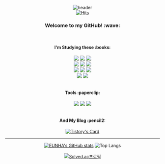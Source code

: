 <div align="center"> 
  
![header](https://capsule-render.vercel.app/api?type=Waving&color=CCE5FF&text=mkway999&fontColor=08298A&fontSize=40) <br>
[![Hits](https://hits.seeyoufarm.com/api/count/incr/badge.svg?url=https%3A%2F%2Fgithub.com%2Fmkway999&count_bg=%239CD9EF&title_bg=%23000000&icon=github.svg&icon_color=%23E7E7E7&title=GITHUB&edge_flat=false)](https://hits.seeyoufarm.com)

<h3> Welcome to my GitHub! :wave: </h3>
<br>
<h4> I'm Studying these :books: </h4>
<img src="https://img.shields.io/badge/JAVA-007396?style=for-the-badge&logo=java&logoColor=white">
<img src="https://img.shields.io/badge/Oracle-F80000?style=for-the-badge&logo=Oracle&logoColor=white">
<img src="https://img.shields.io/badge/GitHub-181717?style=for-the-badge&logo=GitHub&logoColor=white">
<br>
<img src="https://img.shields.io/badge/HTML5-E34F26?style=for-the-badge&logo=HTML5&logoColor=white">
<img src="https://img.shields.io/badge/CSS-1572B6?style=for-the-badge&logo=CSS&logoColor=white">
<img src="https://img.shields.io/badge/javascript-F7DF1E?style=for-the-badge&logo=javascript&logoColor=white">
<br>
<img src="https://img.shields.io/badge/jquery-0769AD?style=for-the-badge&logo=jquery&logoColor=white">
<img src="https://img.shields.io/badge/excel-217346?style=for-the-badge&logo=microsoftexcel&logoColor=white">
<img src="https://img.shields.io/badge/access-A4373A?style=for-the-badge&logo=microsoftaccess&logoColor=white">
<br>
<img src="https://img.shields.io/badge/spring-6DB33F?style=for-the-badge&logo=spring&logoColor=white">
<img src="https://img.shields.io/badge/bootstrap-7952B3?style=for-the-badge&logo=bootstrap&logoColor=white">

<br>
<br>
<h4> Tools :paperclip:</h4>
<img src="https://img.shields.io/badge/eclipseide-2C2255?style=for-the-badge&logo=eclipseide&logoColor=white">
<img src="https://img.shields.io/badge/vscode-007ACC?style=for-the-badge&logo=vscode&logoColor=white">
<img src="https://img.shields.io/badge/editplus-FC390E?style=for-the-badge&logo=editplus&logoColor=white">

<br>
<br>
<h4> And My Blog :pencil2:</h4>

[![Tistory's Card](https://github-readme-tistory-card.vercel.app/api?name=milkyway999&theme=default)](https://milkyway999.tistory.com)
<br>
<hr>

[![EUNHA's GitHub stats](https://github-readme-stats.vercel.app/api?username=mkway999&theme=nord)](https://github.com/mkway999/github-readme-stats)
![Top Langs](https://github-readme-stats.vercel.app/api/top-langs/?username=mkway999&layout=compact&count_private=true&theme=merko)
<br><br>
[![Solved.ac프로필](http://mazassumnida.wtf/api/v2/generate_badge?boj=909160)](https://solved.ac/909160)

</div>
